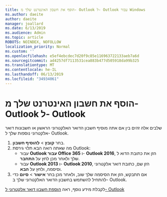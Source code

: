 ```yaml
---
title: הוסף את חשבון האינטרנט שלך מ- Outlook ל- Outlook עבור Windows
ms.author: daeite
author: daeite
manager: joallard
ms.date: 6/13/2019
ms.audience: Admin
ms.topic: article
ROBOTS: NOINDEX, NOFOLLOW
localization_priority: Normal
ms.custom: ''
ms.openlocfilehash: e5ef4ebcdec7d20f9c85e116963722133aeb7a6d
ms.sourcegitcommit: ad4257df7113531cea883b477d505918da99b325
ms.translationtype: MT
ms.contentlocale: he-IL
ms.lasthandoff: 06/13/2019
ms.locfileid: "34934061"
---
```

# <a name="add-your-outlook-on-the-web-account-to-outlook"></a>הוסף את חשבון האינטרנט שלך מ- Outlook ל- Outlook

שלבים אלה זהים בין אם אתה מוסיף חשבון הדואר האלקטרוני הראשון או חשבונות דואר אלקטרוני נוספות שלך ל- Outlook.

1. בחר **קובץ** > **להוסיף חשבון**.
1. מה שאתה רואה הבא תלוי גירסת Outlook:
    - עבור **Outlook עבור Office 365** ו- **Outlook 2016**, הזן את כתובת הדוא ל שלך ולאחר מכן לחץ על **התחבר**.
    - עבור **Outlook 2013** ו- **Outlook 2010**, הזן שם, כתובת דואר אלקטרוני וסיסמה, ולחץ על **הבא**.
1. אם תתבקש, הזן את הסיסמה שלך שוב, ולאחר מכן בחר **אישור** > **סיום** כדי להתחיל להשתמש בחשבון הדואר האלקטרוני שלך ב- Outlook.

לקבלת מידע נוסף, ראה [הוספת חשבון דואר אלקטרוני ל- Outlook](https://support.office.com/article/6e27792a-9267-4aa4-8bb6-c84ef146101b)